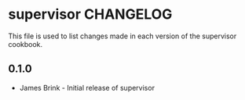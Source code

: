 supervisor CHANGELOG
====================

This file is used to list changes made in each version of the supervisor cookbook.

0.1.0
-----
- James Brink - Initial release of supervisor
